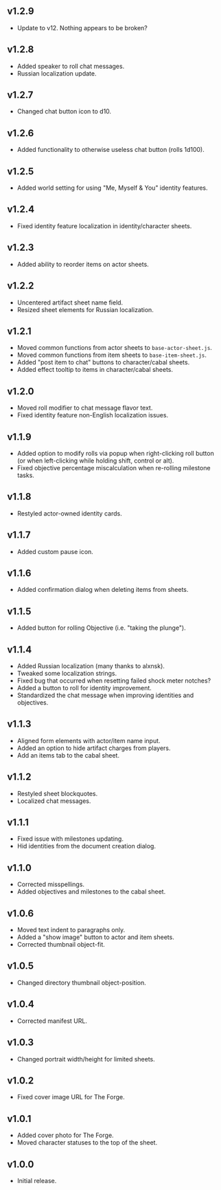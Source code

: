 ## v1.2.9

- Update to v12. Nothing appears to be broken?

## v1.2.8

- Added speaker to roll chat messages.
- Russian localization update.

## v1.2.7

- Changed chat button icon to d10.

## v1.2.6

- Added functionality to otherwise useless chat button (rolls 1d100).

## v1.2.5

- Added world setting for using "Me, Myself & You" identity features.

## v1.2.4

- Fixed identity feature localization in identity/character sheets.

## v1.2.3

- Added ability to reorder items on actor sheets.

## v1.2.2

- Uncentered artifact sheet name field.
- Resized sheet elements for Russian localization.

## v1.2.1

- Moved common functions from actor sheets to `base-actor-sheet.js`.
- Moved common functions from item sheets to `base-item-sheet.js`.
- Added "post item to chat" buttons to character/cabal sheets.
- Added effect tooltip to items in character/cabal sheets.

## v1.2.0

- Moved roll modifier to chat message flavor text.
- Fixed identity feature non-English localization issues.

## v1.1.9

- Added option to modify rolls via popup when right-clicking roll button (or when left-clicking while holding shift, control or alt).
- Fixed objective percentage miscalculation when re-rolling milestone tasks.

## v1.1.8

- Restyled actor-owned identity cards.

## v1.1.7

- Added custom pause icon.

## v1.1.6

- Added confirmation dialog when deleting items from sheets.

## v1.1.5

- Added button for rolling Objective (i.e. "taking the plunge").

## v1.1.4

- Added Russian localization (many thanks to alxnsk).
- Tweaked some localization strings.
- Fixed bug that occurred when resetting failed shock meter notches?
- Added a button to roll for identity improvement.
- Standardized the chat message when improving identities and objectives.

## v1.1.3

- Aligned form elements with actor/item name input.
- Added an option to hide artifact charges from players.
- Add an items tab to the cabal sheet.

## v1.1.2

- Restyled sheet blockquotes.
- Localized chat messages.

## v1.1.1

- Fixed issue with milestones updating.
- Hid identities from the document creation dialog.

## v1.1.0

- Corrected misspellings.
- Added objectives and milestones to the cabal sheet.

## v1.0.6

- Moved text indent to paragraphs only.
- Added a "show image" button to actor and item sheets.
- Corrected thumbnail object-fit.

## v1.0.5

- Changed directory thumbnail object-position.

## v1.0.4

- Corrected manifest URL.

## v1.0.3

- Changed portrait width/height for limited sheets.

## v1.0.2

- Fixed cover image URL for The Forge.

## v1.0.1

- Added cover photo for The Forge.
- Moved character statuses to the top of the sheet.

## v1.0.0

- Initial release.